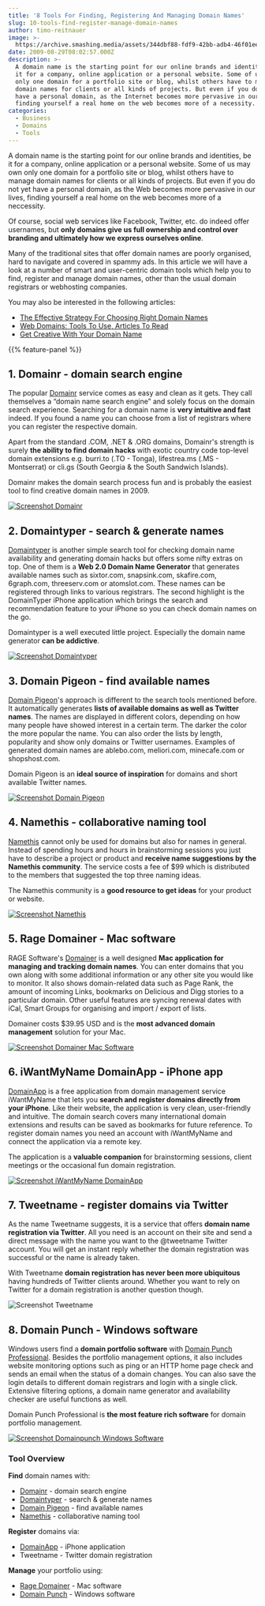 ```yaml
---
title: '8 Tools For Finding, Registering And Managing Domain Names'
slug: 10-tools-find-register-manage-domain-names
author: timo-reitnauer
image: >-
  https://archive.smashing.media/assets/344dbf88-fdf9-42bb-adb4-46f01eedd629/10cba6fd-b316-4955-9bf0-711534cc0e87/domains.jpg
date: 2009-08-29T08:02:57.000Z
description: >-
  A domain name is the starting point for our online brands and identities, be
  it for a company, online application or a personal website. Some of us may own
  only one domain for a portfolio site or blog, whilst others have to manage
  domain names for clients or all kinds of projects. But even if you do not yet
  have a personal domain, as the Internet becomes more pervasive in our lives,
  finding yourself a real home on the web becomes more of a necessity.
categories:
  - Business
  - Domains
  - Tools
---
```

A domain name is the starting point for our online brands and identities, be it for a company, online application or a personal website. Some of us may own only one domain for a portfolio site or blog, whilst others have to manage domain names for clients or all kinds of projects. But even if you do not yet have a personal domain, as the Web becomes more pervasive in our lives, finding yourself a real home on the web becomes more of a neccessity.

Of course, social web services like Facebook, Twitter, etc. do indeed offer usernames, but <strong>only domains give us full ownership and control over branding and ultimately how we express ourselves online</strong>.

Many of the traditional sites that offer domain names are poorly organised, hard to navigate and covered in spammy ads. In this article we will have a look at a number of smart and user-centric domain tools which help you to find, register and manage domain names, other than the usual domain registrars or webhosting companies.

You may also be interested in the following articles:

* [The Effective Strategy For Choosing Right Domain Names](https://www.smashingmagazine.com/2009/05/02/the-effective-strategy-for-choosing-right-domain-names/)
* [Web Domains: Tools To Use, Articles To Read](https://www.smashingmagazine.com/2007/06/28/domain-tools-and-articles-about-domain-names/)
* [Get Creative With Your Domain Name](https://www.smashingmagazine.com/2009/07/get-creative-with-your-domain-names/)

{{% feature-panel %}}

## 1. Domainr - domain search engine

The popular <a href="https://domai.nr">Domainr</a> service comes as easy and clean as it gets. They call themselves a “domain name search engine” and solely focus on the domain search experience. Searching for a domain name is <strong>very intuitive and fast</strong> indeed. If you found a name you can choose from a list of registrars where you can register the respective domain.

Apart from the standard .COM, .NET &amp; .ORG domains, Domainr's strength is surely <strong>the ability to find domain hacks</strong> with exotic country code top-level domain extensions e.g. burri.to (.TO - Tonga), lifestrea.ms (.MS - Montserrat) or cli.gs (South Georgia &amp; the South Sandwich Islands).

Domainr makes the domain search process fun and is probably the easiest tool to find creative domain names in 2009.

[![Screenshot Domainr](https://archive.smashing.media/assets/344dbf88-fdf9-42bb-adb4-46f01eedd629/2a6a7194-4325-44e2-a12f-05b685f2c1a0/screenshot-domainr.png)](https://domai.nr)

## 2. Domaintyper - search & generate names

<a href="https://domaintyper.com">Domaintyper</a> is another simple search tool for checking domain name availability and generating domain hacks but offers some nifty extras on top. One of them is a <strong>Web 2.0 Domain Name Generator</strong> that generates available names such as sixtor.com, snapsink.com, skafire.com, 6graph.com, threeserv.com or atomslot.com. These names can be registered through links to various registrars. The second highlight is the DomainTyper iPhone application which brings the search and recommendation feature to your iPhone so you can check domain names on the go.

Domaintyper is a well executed little project. Especially the domain name generator <strong>can be addictive</strong>.

[![Screenshot Domaintyper](https://archive.smashing.media/assets/344dbf88-fdf9-42bb-adb4-46f01eedd629/428cac26-57d3-4fd3-b29b-724b8dda04bf/screenshot-domaintyper.png)](https://domaintyper.com)

## 3. Domain Pigeon - find available names

<a href="https://domainpigeon.com">Domain Pigeon</a>'s approach is different to the search tools mentioned before. It automatically generates <strong>lists of available domains as well as Twitter names</strong>. The names are displayed in different colors, depending on how many people have showed interest in a certain term. The darker the color the more popular the name. You can also order the lists by length, popularity and show only domains or Twitter usernames. Examples of generated domain names are ablebo.com, meliori.com, minecafe.com or shopshost.com.

Domain Pigeon is an <strong>ideal source of inspiration</strong> for domains and short available Twitter names.

[![Screenshot Domain Pigeon](https://archive.smashing.media/assets/344dbf88-fdf9-42bb-adb4-46f01eedd629/5e3ee8da-14af-475f-ae9d-aa863bb4fee6/screenshot-domain-pigeon.png)](https://domainpigeon.com)

## 4. Namethis - collaborative naming tool

<a href="https://namethis.com">Namethis</a> cannot only be used for domains but also for names in general. Instead of spending hours and hours in brainstorming sessions you just have to describe a project or product and <strong>receive name suggestions by the Namethis community</strong>. The service costs a fee of $99 which is distributed to the members that suggested the top three naming ideas.

The Namethis community is a <strong>good resource to get ideas</strong> for your product or website.

[![Screenshot Namethis](https://archive.smashing.media/assets/344dbf88-fdf9-42bb-adb4-46f01eedd629/ea590611-6b17-4f48-b8ce-21a661947350/screenshot-namethis.png)](https://namethis.com)

## 5. Rage Domainer - Mac software

RAGE Software's <a href="https://www.ragesw.com/products/domainer.html">Domainer</a> is a well designed <strong>Mac application for managing and tracking domain names</strong>. You can enter domains that you own along with some additional information or any other site you would like to monitor. It also shows domain-related data such as Page Rank, the amount of incoming Links, bookmarks on Delicious and Digg stories to a particular domain. Other useful features are syncing renewal dates with iCal, Smart Groups for organising and import / export of lists.

Domainer costs $39.95 USD and is the <strong>most advanced domain management</strong> solution for your Mac.

[![Screenshot Domainer Mac Software](https://archive.smashing.media/assets/344dbf88-fdf9-42bb-adb4-46f01eedd629/a852494f-f45e-4fe7-8f1c-2daf1ede1387/screenshot-rage-domainer.png)](https://www.ragesw.com/products/domainer.html)

## 6. iWantMyName DomainApp - iPhone app

<a href="https://iwantmyname.com">DomainApp</a> is a free application from domain management service iWantMyName that lets you <strong>search and register domains directly from your iPhone</strong>. Like their website, the application is very clean, user-friendly and intuitive. The domain search covers many international domain extensions and results can be saved as bookmarks for future reference. To register domain names you need an account with iWantMyName and connect the application via a remote key.

The application is a <strong>valuable companion</strong> for brainstorming sessions, client meetings or the occasional fun domain registration.

[![Screenshot iWantMyName DomainApp](https://archive.smashing.media/assets/344dbf88-fdf9-42bb-adb4-46f01eedd629/22e5a5f0-4714-4082-b278-5ac0f79dafc5/screenshot-iwantmyname-domainapp-appstore.png)](https://iwantmyname.com)

## 7. Tweetname - register domains via Twitter

As the name Tweetname suggests, it is a service that offers <strong>domain name registration via Twitter</strong>. All you need is an account on their site and send a direct message with the name you want to the @tweetname Twitter account. You will get an instant reply whether the domain registration was successful or the name is already taken.

With Tweetname <strong>domain registration has never been more ubiquitous</strong> having hundreds of Twitter clients around. Whether you want to rely on Twitter for a domain registration is another question though.

![Screenshot Tweetname](https://archive.smashing.media/assets/344dbf88-fdf9-42bb-adb4-46f01eedd629/68b5e98f-3479-466b-8769-73349c81ea8e/screenshot-tweetie-tweetname.png)

## 8. Domain Punch - Windows software

Windows users find a <strong>domain portfolio software</strong> with <a href="https://www.domainpunch.com/products/domainpunch/">Domain Punch Professional</a>. Besides the portfolio management options, it also includes website monitoring options such as ping or an HTTP home page check and sends an email when the status of a domain changes. You can also save the login details to different domain registrars and login with a single click. Extensive filtering options, a domain name generator and availability checker are useful functions as well.

Domain Punch Professional is <strong>the most feature rich software</strong> for domain portfolio management.

[![Screenshot Domainpunch Windows Software](https://archive.smashing.media/assets/344dbf88-fdf9-42bb-adb4-46f01eedd629/fb9984ff-0737-4c8a-a7a5-17fa01b9a4e4/screenshot-domainpunch.png)](https://www.domainpunch.com/products/domainpunch/)

### Tool Overview

<strong>Find</strong> domain names with:

* [Domainr](https://domai.nr) - domain search engine
* [Domaintyper](https://domaintyper.com) - search & generate names
* [Domain Pigeon](https://domainpigeon.com) - find available names
* [Namethis](https://namethis.com) - collaborative naming tool

<strong>Register</strong> domains via:

* [DomainApp](https://iwantmyname.com) - iPhone application
* Tweetname - Twitter domain registration

<strong>Manage</strong> your portfolio using:

* [Rage Domainer](https://www.ragesw.com/products/domainer.html) - Mac software
* [Domain Punch](https://www.domainpunch.com/products/domainpunch/) - Windows software

